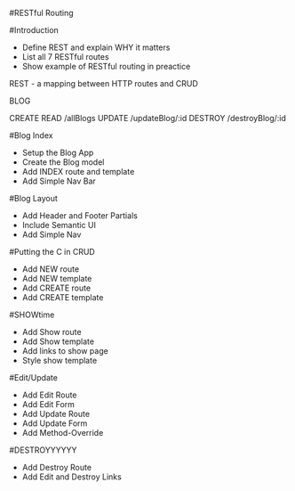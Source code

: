 #RESTful Routing

#Introduction
* Define REST and explain WHY it matters
* List all 7 RESTful routes
* Show example of RESTful routing in preactice

REST - a mapping between HTTP routes and CRUD

BLOG    

CREATE
READ     /allBlogs
UPDATE   /updateBlog/:id
DESTROY  /destroyBlog/:id

#Blog Index
* Setup the Blog App
* Create the Blog model
* Add INDEX route and template
* Add Simple Nav Bar

#Blog Layout
* Add Header and Footer Partials
* Include Semantic UI
* Add Simple Nav

#Putting the C in CRUD
* Add NEW route
* Add NEW template
* Add CREATE route
* Add CREATE template

#SHOWtime
* Add Show route
* Add Show template
* Add links to show page
* Style show template

#Edit/Update
* Add Edit Route
* Add Edit Form
* Add Update Route
* Add Update Form
* Add Method-Override

#DESTROYYYYYY
* Add Destroy Route
* Add Edit and Destroy Links
